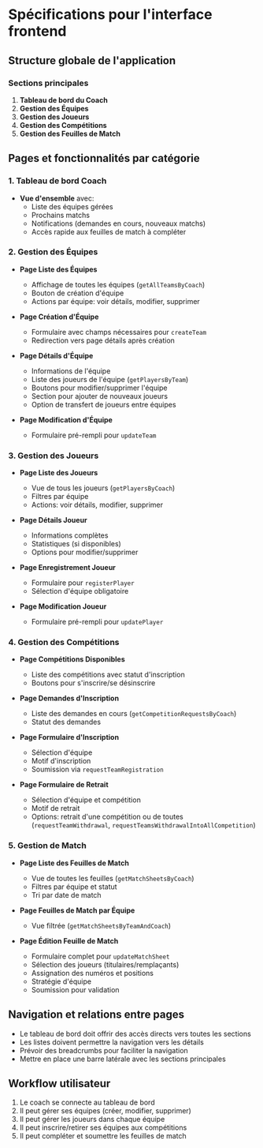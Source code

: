 # Spécifications pour l'interface frontend 

## Structure globale de l'application

### Sections principales
1. **Tableau de bord du Coach**
2. **Gestion des Équipes**
3. **Gestion des Joueurs**
4. **Gestion des Compétitions**
5. **Gestion des Feuilles de Match**

## Pages et fonctionnalités par catégorie

### 1. Tableau de bord Coach
- **Vue d'ensemble** avec:
  - Liste des équipes gérées
  - Prochains matchs
  - Notifications (demandes en cours, nouveaux matchs)
  - Accès rapide aux feuilles de match à compléter

### 2. Gestion des Équipes
- **Page Liste des Équipes**
  - Affichage de toutes les équipes (`getAllTeamsByCoach`)
  - Bouton de création d'équipe
  - Actions par équipe: voir détails, modifier, supprimer

- **Page Création d'Équipe**
  - Formulaire avec champs nécessaires pour `createTeam`
  - Redirection vers page détails après création

- **Page Détails d'Équipe**
  - Informations de l'équipe
  - Liste des joueurs de l'équipe (`getPlayersByTeam`)
  - Boutons pour modifier/supprimer l'équipe
  - Section pour ajouter de nouveaux joueurs
  - Option de transfert de joueurs entre équipes

- **Page Modification d'Équipe**
  - Formulaire pré-rempli pour `updateTeam`

### 3. Gestion des Joueurs
- **Page Liste des Joueurs**
  - Vue de tous les joueurs (`getPlayersByCoach`)
  - Filtres par équipe
  - Actions: voir détails, modifier, supprimer

- **Page Détails Joueur**
  - Informations complètes
  - Statistiques (si disponibles)
  - Options pour modifier/supprimer

- **Page Enregistrement Joueur**
  - Formulaire pour `registerPlayer`
  - Sélection d'équipe obligatoire

- **Page Modification Joueur**
  - Formulaire pré-rempli pour `updatePlayer`

### 4. Gestion des Compétitions
- **Page Compétitions Disponibles**
  - Liste des compétitions avec statut d'inscription
  - Boutons pour s'inscrire/se désinscrire

- **Page Demandes d'Inscription**
  - Liste des demandes en cours (`getCompetitionRequestsByCoach`)
  - Statut des demandes

- **Page Formulaire d'Inscription**
  - Sélection d'équipe
  - Motif d'inscription
  - Soumission via `requestTeamRegistration`

- **Page Formulaire de Retrait**
  - Sélection d'équipe et compétition
  - Motif de retrait
  - Options: retrait d'une compétition ou de toutes (`requestTeamWithdrawal`, `requestTeamsWithdrawalIntoAllCompetition`)

### 5. Gestion de Match
- **Page Liste des Feuilles de Match**
  - Vue de toutes les feuilles (`getMatchSheetsByCoach`)
  - Filtres par équipe et statut
  - Tri par date de match

- **Page Feuilles de Match par Équipe**
  - Vue filtrée (`getMatchSheetsByTeamAndCoach`)

- **Page Édition Feuille de Match**
  - Formulaire complet pour `updateMatchSheet`
  - Sélection des joueurs (titulaires/remplaçants)
  - Assignation des numéros et positions
  - Stratégie d'équipe
  - Soumission pour validation

## Navigation et relations entre pages

- Le tableau de bord doit offrir des accès directs vers toutes les sections
- Les listes doivent permettre la navigation vers les détails
- Prévoir des breadcrumbs pour faciliter la navigation
- Mettre en place une barre latérale avec les sections principales


## Workflow utilisateur

1. Le coach se connecte au tableau de bord
2. Il peut gérer ses équipes (créer, modifier, supprimer)
3. Il peut gérer les joueurs dans chaque équipe
4. Il peut inscrire/retirer ses équipes aux compétitions
5. Il peut compléter et soumettre les feuilles de match

